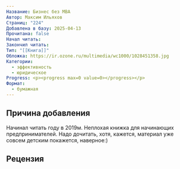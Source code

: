 ```yaml
---
Название: Бизнес без MBA
Автор: Максим Ильяхов
Страниц: "224"
Добавлена в базу: 2025-04-13
Прочитана: false
Начал читать: 
Закончил читать: 
Тип: "[[Книга]]"
Обложка: https://ir.ozone.ru/multimedia/wc1000/1028451358.jpg
Категории:
  - эффективность
  - юридическое
Progress: <p><progress max=0 value=0></progress></p>
Формат:
  - бумажная
---
```

## Причина добавления

Начинал читать году в 2019м. Неплохая книжка для начинающих предпринимателей. Надо дочитать, хотя, кажется, материал уже совсем детским покажется, наверное:)

## Рецензия
